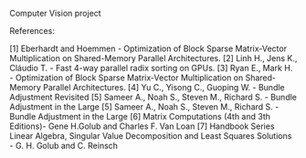 Computer Vision project

References:

[1] Eberhardt and Hoemmen - Optimization of Block Sparse Matrix-Vector Multiplication on Shared-Memory
Parallel Architectures.
[2] Linh H., Jens K.,  Cláudio T. - Fast 4-way parallel radix sorting on GPUs.
[3] Ryan E., Mark H. - Optimization of Block Sparse Matrix-Vector Multiplication on Shared-Memory Parallel Architectures.
[4] Yu C., Yisong C., Guoping W. - Bundle Adjustment Revisited
[5] Sameer A., Noah S., Steven M., Richard S. - Bundle Adjustment in the Large
[5] Sameer A., Noah S., Steven M., Richard S. - Bundle Adjustment in the Large
[6] Matrix Computations (4th and 3th Editions)- Gene H.Golub and Charles F. Van Loan
[7] Handbook Series Linear Algebra, Singular Value Decomposition and Least Squares Solutions - G. H. Golub and C. Reinsch
